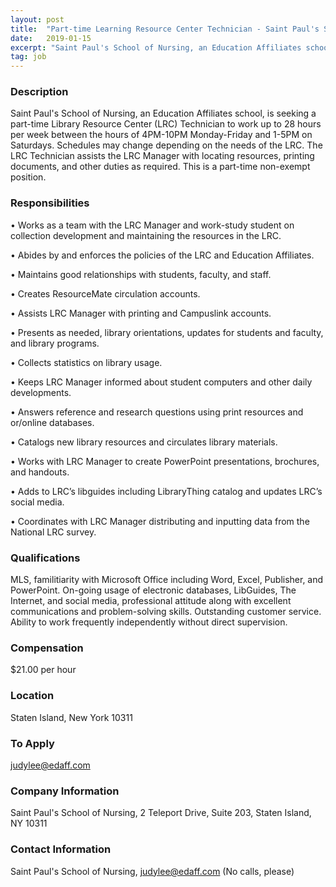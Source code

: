 ```yaml
---
layout: post
title:  "Part-time Learning Resource Center Technician - Saint Paul's School of Nursing"
date:   2019-01-15
excerpt: "Saint Paul's School of Nursing, an Education Affiliates school, is seeking a part-time Library Resource Center (LRC) Technician to work up to 28 hours per week between the hours of 4PM-10PM Monday-Friday and 1-5PM on Saturdays. Schedules may change depending on the needs of the LRC. The LRC Technician assists..."
tag: job
---
```


### Description   

Saint Paul's School of Nursing, an Education Affiliates school, is seeking a part-time Library Resource Center (LRC) Technician to work up to 28 hours per week between the hours of 4PM-10PM Monday-Friday and 1-5PM on Saturdays.  Schedules may change depending on the needs of the LRC.  The LRC Technician assists the LRC Manager with locating resources, printing documents, and other duties as required.  This is a part-time non-exempt position.


### Responsibilities   


• Works as a team with the LRC Manager and work-study student on collection development and maintaining the resources in the LRC.

• Abides by and enforces the policies of the LRC and Education Affiliates.

• Maintains good relationships with students, faculty, and staff.

• Creates ResourceMate circulation accounts.

• Assists LRC Manager with printing and Campuslink accounts.

• Presents as needed, library orientations, updates for students and faculty, and library programs.

• Collects statistics on library usage.

• Keeps LRC Manager informed about student computers and other daily developments.

• Answers reference and research questions using print resources and or/online databases.

• Catalogs new library resources and circulates library materials.

• Works with LRC Manager to create PowerPoint presentations, brochures, and handouts.

• Adds to LRC’s libguides including LibraryThing catalog and updates LRC’s social media.

• Coordinates with LRC Manager distributing and inputting data from the National LRC survey. 




### Qualifications   

MLS, familitiarity with Microsoft Office including Word, Excel, Publisher, and PowerPoint.  On-going usage of electronic databases, LibGuides, The Internet, and social media, professional attitude along with excellent communications and problem-solving skills.  Outstanding customer service.  Ability to work frequently independently without direct supervision.


### Compensation   

$21.00 per hour


### Location   

Staten Island, New York 10311




### To Apply   

judylee@edaff.com


### Company Information   

Saint Paul's School of Nursing, 2 Teleport Drive, Suite 203, Staten Island, NY  10311


### Contact Information   

Saint Paul's School of Nursing, judylee@edaff.com (No calls, please)

